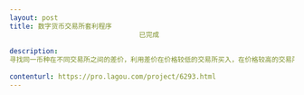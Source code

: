 ```yaml
---                
layout: post       
title: 数字货币交易所套利程序
                                已完成
           
description: 
寻找同一币种在不同交易所之间的差价，利用差价在价格较低的交易所买入，在价格较高的交易所卖出，实现套利功能。交易所开放了api，通过访问api实现程序自动化交易。
     
contenturl: https://pro.lagou.com/project/6293.html      
---                 
```

